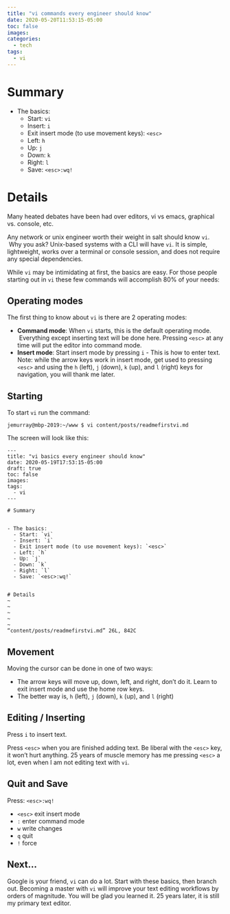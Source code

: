 ```yaml
---
title: "vi commands every engineer should know"
date: 2020-05-20T11:53:15-05:00
toc: false
images:
categories:
  - tech
tags: 
  - vi
---
```


# Summary

- The basics:
  - Start: `vi`
  - Insert: `i`
  - Exit insert mode (to use movement keys): `<esc>`
  - Left: `h`
  - Up: `j`
  - Down: `k`
  - Right: `l`
  - Save: `<esc>:wq!`


# Details

Many heated debates have been had over editors, vi vs emacs, graphical vs. console, etc.

Any network or unix engineer worth their weight in salt should know `vi`.  Why you ask? Unix-based systems with a CLI will have `vi`. It is simple, lightweight, works over a terminal or console session, and does not require any special dependencies.

While `vi` may be intimidating at first, the basics are easy. For those people starting out in `vi` these few commands will accomplish 80% of your needs:

## Operating modes

The first thing to know about `vi` is there are 2 operating modes:

- **Command mode**: When `vi` starts, this is the default operating mode.  Everything except inserting text will be done here. Pressing `<esc>` at any time will put the editor into command mode.
- **Insert mode**: Start insert mode by pressing `i` - This is how to enter text. Note: while the arrow keys work in insert mode, get used to pressing `<esc>` and using the `h` (left), `j` (down), `k` (up), and `l` (right) keys for navigation, you will thank me later.


## Starting

To start `vi` run the command:

```
jemurray@mbp-2019:~/www $ vi content/posts/readmefirstvi.md
```

The screen will look like this:

```
---
title: "vi basics every engineer should know"
date: 2020-05-19T17:53:15-05:00
draft: true
toc: false
images:
tags: 
  - vi
---

# Summary


- The basics:
  - Start: `vi`
  - Insert: `i`
  - Exit insert mode (to use movement keys): `<esc>`
  - Left: `h`
  - Up: `j`
  - Down: `k`
  - Right: `l`
  - Save: `<esc>:wq!`


# Details
~
~
~
~
~
“content/posts/readmefirstvi.md” 26L, 842C
```

## Movement

Moving the cursor can be done in one of two ways:

- The arrow keys will move up, down, left, and right, don’t do it. Learn to exit insert mode and use the home row keys.
- The better way is, `h` (left), `j` (down), `k` (up), and `l` (right)


## Editing / Inserting

Press `i` to insert text.

Press `<esc>` when you are finished adding text. Be liberal with the `<esc>` key, it won’t hurt anything. 25 years of muscle memory has me pressing `<esc>` a lot, even when I am not editing text with `vi`.


## Quit and Save

Press: `<esc>:wq!`

- `<esc>` exit insert mode
- `:` enter command mode
- `w` write changes
- `q` quit
- `!` force


## Next...

Google is your friend, `vi` can do a lot. Start with these basics, then branch out. Becoming a master with `vi` will improve your text editing workflows by orders of magnitude. You will be glad you learned it. 25 years later, it is still my primary text editor.



